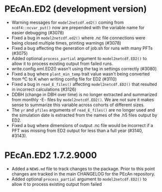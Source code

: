 # PEcAn.ED2 (development version)

* Warning messages for `model2netcdf.ed2()` coming from `ncdf4::ncvar_put()` now are prepended with the variable name for easier debugging (#3078)
* Fixed a bug in `model2netcdf.ed2()` where .nc file connections were being closed multiple times, printing warnings (#3078)
* Fixed a bug affecting the generation of job.sh for runs with many PFTs (#3075)
* Added optional `process_partial` argument to `model2netcdf.ED2()` to allow it to process existing output from failed runs.
* write.config.xml.ED2() wasn't using the <revision> tag in settings correctly (#3080)
* Fixed a bug where `plant_min_temp` trait value wasn't being converted from ºC to K when writing config file for ED2 (#3110)
* Fixed a bug in `read_E_files()` affecting `model2netcdf.ED2()` that resulted in incorrect calculations (#3126)
* DDBH (change in DBH over time) is no longer extracted and summarized from monthly -E- files by `model2netcdf.ED2()`.  We are not sure it makes sense to summarize this variable across cohorts of different sizes.
* The `yr` and `yfiles` arguments of `read_E_files()` are no longer used and the simulation date is extracted from the names of the .h5 files output by ED2.
* Fixed a bug where dimensions of output .nc file would be incorrect if a PFT was missing from ED2 output for less than a full year (#3140, #3143).


# PEcAn.ED2 1.7.2.9000

* Added a `NEWS.md` file to track changes to the package. Prior to this point changes are tracked in the main CHANGELOG for the PEcAn repository.
* Added optional `process_partial` argument to `model2netcdf.ED2()` to allow it to process existing output from failed 